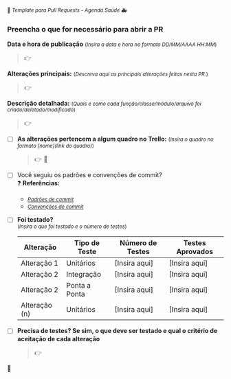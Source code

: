 <small>🏥 _Template para Pull Requests - Agenda Saúde_ 🚑</small>

### Preencha o que for necessário para abrir a PR

**Data e hora de publicação** <small>(_Insira a data e hora no formato DD/MM/AAAA HH:MM_)</small>

> :point_right:

**Alterações principais:** <small>(_Descreva aqui as principais alterações feitas nesta PR._)</small>

> :point_right:

**Descrição detalhada:** <small>(_Quais e como cada função/classe/módulo/arquivo foi criado/deletado/modificado_)</small>

> :point_right:

-   [ ] **As alterações pertencem a algum quadro no Trello:** <small>(_Insira o quadro no formato [nome](link do quadro)_)</small>
    > :point_right:
    > :link: []()
-   [ ] Você seguiu os padrões e convenções de commit?  
         ❓ **Referências:**

    -   [<small>_Padrões de commit_</small>](https://github.com/iuricode/padroes-de-commits.git)
    -   [<small>_Convenções de commit_</small>](https://www.conventionalcommits.org/pt-br/v1.0.0/)
        >

-   [ ] **Foi testado?**  
        <small>(_Insira o que foi testado e o número de testes_)</small>

    | Alteração     | Tipo de Teste | Número de Testes | Testes Aprovados |
    | ------------- | ------------- | ---------------- | ---------------- |
    | Alteração 1   | Unitários     | [Insira aqui]    | [Insira aqui]    |
    | Alteração 2   | Integração    | [Insira aqui]    | [Insira aqui]    |
    | Alteração 2   | Ponta a Ponta | [Insira aqui]    | [Insira aqui]    |
    | Alteração (n) | Unitários     | [Insira aqui]    | [Insira aqui]    |

-   [ ] **Precisa de testes? Se sim, o que deve ser testado e qual o critério de aceitação de cada alteração**
    > :point_right:

:rocket: